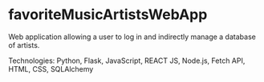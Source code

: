 # favoriteMusicArtistsWebApp
Web application allowing a user to log in and indirectly manage a database of artists. 

Technologies: Python, Flask, JavaScript, REACT JS, Node.js, Fetch API, HTML, CSS, SQLAlchemy
